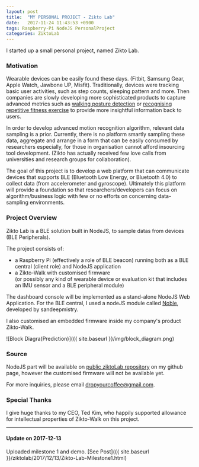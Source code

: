 ```yaml
---
layout: post
title:  "MY PERSONAL PROJECT - Zikto Lab"
date:   2017-11-24 11:43:53 +0900
tags: Raspberry-Pi NodeJS PersonalProject
categories: ZiktoLab
---
```


I started up a small personal project, named Zikto Lab.

### Motivation
Wearable devices can be easily found these days. (Fitbit, Samsung Gear, Apple Watch, Jawbone UP, Misfit). Traditionally, devices were tracking basic user activities, such as step counts, sleeping pattern and more.
Then companies are slowly developing more sophisticated products to capture advanced metrics such as [walking posture detection](http://www.sportswearable.net/zikto-walk-is-an-activity-and-a-walking-posture-wearable/) or [recognising repetitive fitness exercise](https://www.youtube.com/watch?v=zpa4rVGlO68)
 to provide more insightful information back to users.

In order to develop advanced motion recognition algorithm, relevant data sampling is a prior.
Currently, there is no platform smartly sampling these data, aggregate and arrange in a form that can be easily consumed by researchers especially, for those in organisation cannot afford insourcing tool development. (Zikto has actually received few love calls from universities and research groups for collaboration).

The goal of this project is to develop a web platform that can communicate devices that supports BLE (Bluetooth Low Energy, or Bluetooth 4.0) to collect data (from accelerometer and gyroscope).
Ultimately this platform will provide a foundation so that researchers/developers can focus on algorithm/business logic with few or no efforts on concerning data-sampling environments.

### Project Overview

Zikto Lab is a BLE solution built in NodeJS, to sample datas from devices (BLE Peripherals).

The project consists of:
 - a Raspberry Pi (effectively a role of BLE beacon) running both as a BLE central (client role) and NodeJS application
 - a Zikto-Walk with customised firmware<br>
 (or possibly any kind of wearable device or evaluation kit that includes an IMU sensor and a BLE peripheral module)


The dashboard console will be implemented as a stand-alone NodeJS Web Application.
For the BLE central, I used a nodeJS module called [Noble](https://github.com/sandeepmistry/noble), developed by sandeepmistry.

I also customised an embedded firmware inside my company's product Zikto-Walk.

![Block Diagra(Prediction)]({{ site.baseurl }}/img/block_diagram.png)<br>

### Source

NodeJS part will be available on [public ziktoLab repository](https://github.com/dropyourcoffee/ziktoLab) on my github page, however the customised firmware will not be available yet.

For more inquiries, please email [dropyourcoffee@gmail.com](mailto:dropyourcoffee@gmail.com).

### Special Thanks

I give huge thanks to my CEO, Ted Kim, who happily supported allowance for intellectual properties of Zikto-Walk on this project.

---

#### Update on 2017-12-13
Uploaded milestone 1 and demo.
[See Post]({{ site.baseurl }}/ziktolab/2017/12/13/Zikto-Lab-Milestone1.html)


